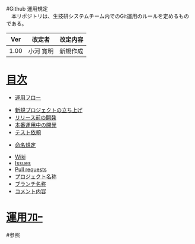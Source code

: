 #Github 運用規定  
　本リポジトリは、生技研システムチーム内でのGit運用のルールを定めるものである。

| Ver   | 改定者        | 改定内容                                                                    |
|:-----:|:-------------:|:---------------------------------------------------------------------------:|
| 1.00  | 小河 寛明     | 新規作成                                                                    |

# <a href="#index">目次</a>  
* [運用フロー](#index)
 - [新規プロジェクトの立ち上げ](#index)
 - [リリース前の開発](#index)
 - [本番運用中の開発](#index)
 - [テスト依頼](#index)
* [命名規定](#index)
 - [Wiki](#index)
 - [Issues](#index)
 - [Pull requests](#index)
 - [プロジェクト名称](#index)
 - [ブランチ名称](#index)
 - [コメント内容](#index)

# <a href="#index">運用ﾌﾛｰ</a>  


#参照
